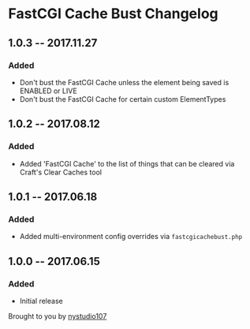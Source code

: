 # FastCGI Cache Bust Changelog

## 1.0.3 -- 2017.11.27
### Added
* Don't bust the FastCGI Cache unless the element being saved is ENABLED or LIVE
* Don't bust the FastCGI Cache for certain custom ElementTypes

## 1.0.2 -- 2017.08.12
### Added
* Added 'FastCGI Cache' to the list of things that can be cleared via Craft's Clear Caches tool

## 1.0.1 -- 2017.06.18
### Added
* Added multi-environment config overrides via `fastcgicachebust.php`

## 1.0.0 -- 2017.06.15
### Added
* Initial release

Brought to you by [nystudio107](https://nystudio107.com)
